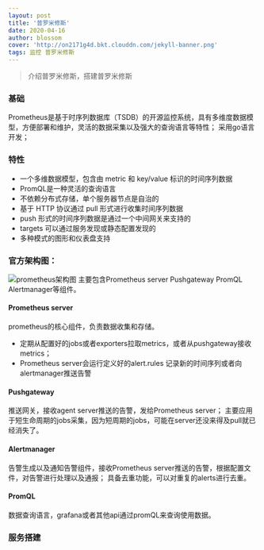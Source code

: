 ```yaml
---
layout: post
title: '普罗米修斯'
date: 2020-04-16
author: blossom
cover: 'http://on2171g4d.bkt.clouddn.com/jekyll-banner.png'
tags: 监控 普罗米修斯
---
```


> 介绍普罗米修斯，搭建普罗米修斯

### 基础
Prometheus是基于时序列数据库（TSDB）的开源监控系统，具有多维度数据模型，方便部署和维护，灵活的数据采集以及强大的查询语言等特性；
采用go语言开发；
### 特性
* 一个多维数据模型，包含由 metric 和 key/value 标识的时间序列数据
* PromQL是一种灵活的查询语言
* 不依赖分布式存储，单个服务器节点是自治的
* 基于 HTTP 协议通过 pull 形式进行收集时间序列数据
* push 形式的时间序列数据是通过一个中间网关来支持的
* targets 可以通过服务发现或静态配置发现的
* 多种模式的图形和仪表盘支持

### 官方架构图：

![prometheus架构图](https://blossom102er.github.io/assets/img/prometheus.png)
主要包含Prometheus server Pushgateway PromQL Alertmanager等组件。

#### Prometheus server
prometheus的核心组件，负责数据收集和存储。
* 定期从配置好的jobs或者exporters拉取metrics，或者从pushgateway接收metrics；
* Prometheus server会运行定义好的alert.rules 记录新的时间序列或者向alertmanager推送告警

#### Pushgateway
推送网关，接收agent server推送的告警，发给Prometheus server；
主要应用于短生命周期的jobs采集，因为短周期的jobs，可能在server还没来得及pull就已经消失了。

#### Alertmanager
告警生成以及通知告警组件，接收Prometheus server推送的告警，根据配置文件，对告警进行处理以及通报；
具备去重功能，可以对重复的alerts进行去重。

#### PromQL
数据查询语言，grafana或者其他api通过promQL来查询使用数据。

### 
### 服务搭建
